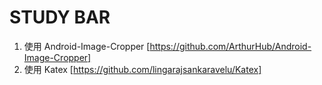 # STUDY BAR
1. 使用 Android-Image-Cropper [https://github.com/ArthurHub/Android-Image-Cropper]
2. 使用 Katex [https://github.com/lingarajsankaravelu/Katex]
